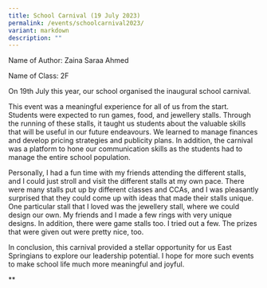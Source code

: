 ```yaml
---
title: School Carnival (19 July 2023)
permalink: /events/schoolcarnival2023/
variant: markdown
description: ""
---
```

Name of Author: Zaina Saraa Ahmed
 
Name of Class: 2F
 
On 19th July this year, our school organised the inaugural school carnival. 

This event was a meaningful experience for all of us from the start. Students were expected to run games, food, and jewellery stalls. Through the running of these stalls, it taught us students about the valuable skills that will be useful in our future endeavours. We learned to manage finances and develop pricing strategies and publicity plans. In addition, the carnival was a platform to hone our communication skills as the students had to manage the entire school population.

Personally, I had a fun time with my friends attending the different stalls, and I could just stroll and visit the different stalls at my own pace. There were many stalls put up by different classes and CCAs, and I was pleasantly surprised that they could come up with ideas that made their stalls unique. One particular stall that I loved was the jewellery stall, where we could design our own. My friends and I made a few rings with very unique designs. In addition, there were game stalls too. I tried out a few. The prizes that were given out were pretty nice, too. 

In conclusion, this carnival provided a stellar opportunity for us East Springians to explore our leadership potential. I hope for more such events to make school life much more meaningful and joyful.

**